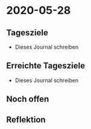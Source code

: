 # 2020-05-28

## Tagesziele

* Dieses Journal schreiben

## Erreichte Tagesziele

* Dieses Journal schreiben

## Noch offen

## Reflektion